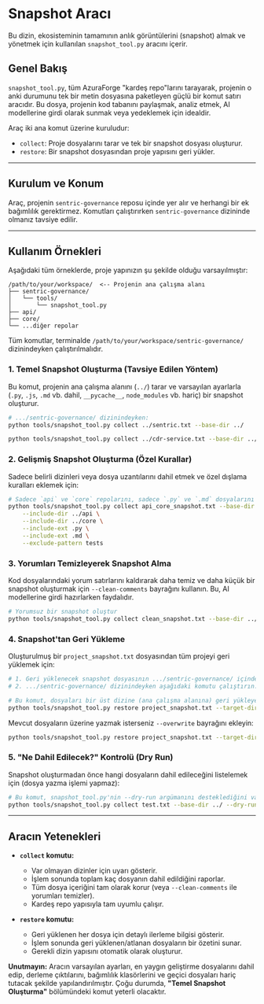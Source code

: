 # Snapshot Aracı

Bu dizin, ekosisteminin tamamının anlık görüntülerini (snapshot) almak ve yönetmek için kullanılan `snapshot_tool.py` aracını içerir.

## Genel Bakış

`snapshot_tool.py`, tüm AzuraForge "kardeş repo"larını tarayarak, projenin o anki durumunu tek bir metin dosyasına paketleyen güçlü bir komut satırı aracıdır. Bu dosya, projenin kod tabanını paylaşmak, analiz etmek, AI modellerine girdi olarak sunmak veya yedeklemek için idealdir.

Araç iki ana komut üzerine kuruludur:
*   `collect`: Proje dosyalarını tarar ve tek bir snapshot dosyası oluşturur.
*   `restore`: Bir snapshot dosyasından proje yapısını geri yükler.

---

## Kurulum ve Konum

Araç, projenin `sentric-governance` reposu içinde yer alır ve herhangi bir ek bağımlılık gerektirmez. Komutları çalıştırırken `sentric-governance` dizininde olmanız tavsiye edilir.

---

## Kullanım Örnekleri

Aşağıdaki tüm örneklerde, proje yapınızın şu şekilde olduğu varsayılmıştır:

```
/path/to/your/workspace/  <-- Projenin ana çalışma alanı
├── sentric-governance/
│   └── tools/
│       └── snapshot_tool.py
├── api/
├── core/
└── ...diğer repolar
```

Tüm komutlar, terminalde `/path/to/your/workspace/sentric-governance/` dizinindeyken çalıştırılmalıdır.

### 1. Temel Snapshot Oluşturma (Tavsiye Edilen Yöntem)

Bu komut, projenin ana çalışma alanını (`../`) tarar ve varsayılan ayarlarla (`.py`, `.js`, `.md` vb. dahil, `__pycache__`, `node_modules` vb. hariç) bir snapshot oluşturur.

```bash
# .../sentric-governance/ dizinindeyken:
python tools/snapshot_tool.py collect ../sentric.txt --base-dir ../
```

```bash
python tools/snapshot_tool.py collect ../cdr-service.txt --base-dir ../ --include-dir sentiric-cdr-service
```


### 2. Gelişmiş Snapshot Oluşturma (Özel Kurallar)

Sadece belirli dizinleri veya dosya uzantılarını dahil etmek ve özel dışlama kuralları eklemek için:

```bash
# Sadece `api` ve `core` repolarını, sadece `.py` ve `.md` dosyalarını al
python tools/snapshot_tool.py collect api_core_snapshot.txt --base-dir ../ \
    --include-dir ../api \
    --include-dir ../core \
    --include-ext .py \
    --include-ext .md \
    --exclude-pattern tests
```

### 3. Yorumları Temizleyerek Snapshot Alma

Kod dosyalarındaki yorum satırlarını kaldırarak daha temiz ve daha küçük bir snapshot oluşturmak için `--clean-comments` bayrağını kullanın. Bu, AI modellerine girdi hazırlarken faydalıdır.

```bash
# Yorumsuz bir snapshot oluştur
python tools/snapshot_tool.py collect clean_snapshot.txt --base-dir ../ --clean-comments
```

### 4. Snapshot'tan Geri Yükleme

Oluşturulmuş bir `project_snapshot.txt` dosyasından tüm projeyi geri yüklemek için:

```bash
# 1. Geri yüklenecek snapshot dosyasının .../sentric-governance/ içinde olduğundan emin olun.
# 2. .../sentric-governance/ dizinindeyken aşağıdaki komutu çalıştırın.

# Bu komut, dosyaları bir üst dizine (ana çalışma alanına) geri yükleyecektir.
python tools/snapshot_tool.py restore project_snapshot.txt --target-dir ../
```

Mevcut dosyaların üzerine yazmak isterseniz `--overwrite` bayrağını ekleyin:

```bash
python tools/snapshot_tool.py restore project_snapshot.txt --target-dir ../ --overwrite
```

### 5. "Ne Dahil Edilecek?" Kontrolü (Dry Run)

Snapshot oluşturmadan önce hangi dosyaların dahil edileceğini listelemek için (dosya yazma işlemi yapmaz):

```bash
# Bu komut, snapshot_tool.py'nin --dry-run argümanını desteklediğini varsayar.
python tools/snapshot_tool.py collect test.txt --base-dir ../ --dry-run
```

---

## Aracın Yetenekleri

*   **`collect` komutu:**
    *   Var olmayan dizinler için uyarı gösterir.
    *   İşlem sonunda toplam kaç dosyanın dahil edildiğini raporlar.
    *   Tüm dosya içeriğini tam olarak korur (veya `--clean-comments` ile yorumları temizler).
    *   Kardeş repo yapısıyla tam uyumlu çalışır.

*   **`restore` komutu:**
    *   Geri yüklenen her dosya için detaylı ilerleme bilgisi gösterir.
    *   İşlem sonunda geri yüklenen/atlanan dosyaların bir özetini sunar.
    *   Gerekli dizin yapısını otomatik olarak oluşturur.

**Unutmayın:** Aracın varsayılan ayarları, en yaygın geliştirme dosyalarını dahil edip, derleme çıktılarını, bağımlılık klasörlerini ve geçici dosyaları hariç tutacak şekilde yapılandırılmıştır. Çoğu durumda, **"Temel Snapshot Oluşturma"** bölümündeki komut yeterli olacaktır.